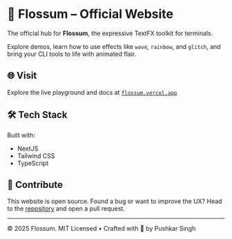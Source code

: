 # 🌺 Flossum – Official Website

The official hub for **Flossum**, the expressive TextFX toolkit for terminals.

Explore demos, learn how to use effects like `wave`, `rainbow`, and `glitch`, and bring your CLI tools to life with animated flair.

## 🌐 Visit

Explore the live playground and docs at [`flossum.vercel.app`](http://flossum.vercel,app/)

## 🛠️ Tech Stack

Built with:
- NextJS
- Tailwind CSS
- TypeScript

## 🤝 Contribute

This website is open source. Found a bug or want to improve the UX? Head to the [repository](https://github.com/pushkarsinghh/flossum-website) and open a pull request.

---

© 2025 Flossum. MIT Licensed • Crafted with 🖤 by Pushkar Singh
